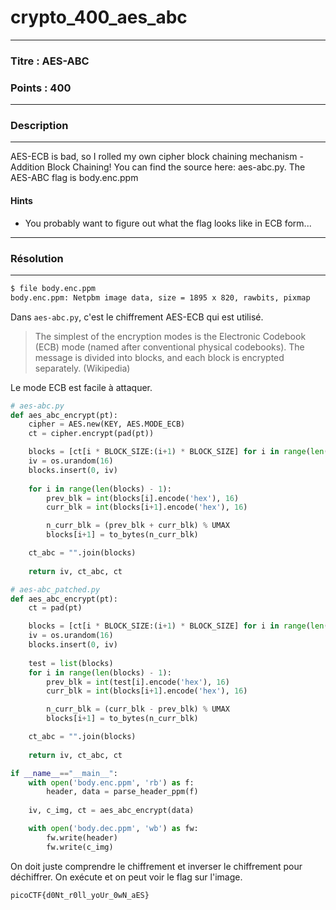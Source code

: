 # crypto_400_aes_abc

------

### Titre : AES-ABC

### Points : 400

------

### Description

------

AES-ECB is bad, so I rolled my own cipher block chaining mechanism - Addition Block Chaining! You can find the source here: aes-abc.py. The AES-ABC flag is body.enc.ppm

#### Hints

* You probably want to figure out what the flag looks like in ECB form...

------

### Résolution

---

```bash
$ file body.enc.ppm 
body.enc.ppm: Netpbm image data, size = 1895 x 820, rawbits, pixmap
```

Dans `aes-abc.py`, c'est le chiffrement AES-ECB qui est utilisé.

> The simplest of the encryption modes is the Electronic Codebook (ECB) mode (named after conventional physical codebooks). The message is divided into blocks, and each block is encrypted separately.  (Wikipedia)

Le mode ECB est facile à attaquer.

```python
# aes-abc.py
def aes_abc_encrypt(pt):
    cipher = AES.new(KEY, AES.MODE_ECB)
    ct = cipher.encrypt(pad(pt))

    blocks = [ct[i * BLOCK_SIZE:(i+1) * BLOCK_SIZE] for i in range(len(ct) / BLOCK_SIZE)]
    iv = os.urandom(16)
    blocks.insert(0, iv)
    
    for i in range(len(blocks) - 1):
        prev_blk = int(blocks[i].encode('hex'), 16)
        curr_blk = int(blocks[i+1].encode('hex'), 16)

        n_curr_blk = (prev_blk + curr_blk) % UMAX
        blocks[i+1] = to_bytes(n_curr_blk)

    ct_abc = "".join(blocks)
 
    return iv, ct_abc, ct
```

```python
# aes-abc_patched.py
def aes_abc_encrypt(pt):
    ct = pad(pt)

    blocks = [ct[i * BLOCK_SIZE:(i+1) * BLOCK_SIZE] for i in range(len(ct) / BLOCK_SIZE)]
    iv = os.urandom(16)
    blocks.insert(0, iv)
    
    test = list(blocks)
    for i in range(len(blocks) - 1):
        prev_blk = int(test[i].encode('hex'), 16)
        curr_blk = int(blocks[i+1].encode('hex'), 16)

        n_curr_blk = (curr_blk - prev_blk) % UMAX
        blocks[i+1] = to_bytes(n_curr_blk)

    ct_abc = "".join(blocks)
 
    return iv, ct_abc, ct

if __name__=="__main__":
    with open('body.enc.ppm', 'rb') as f:
        header, data = parse_header_ppm(f)
    
    iv, c_img, ct = aes_abc_encrypt(data)

    with open('body.dec.ppm', 'wb') as fw:
        fw.write(header)
        fw.write(c_img)
```

On doit juste comprendre le chiffrement et inverser le chiffrement pour déchiffrer. On exécute et on peut voir le flag sur l'image.

`picoCTF{d0Nt_r0ll_yoUr_0wN_aES}`
